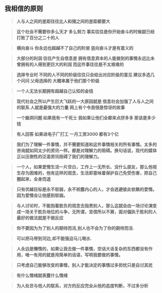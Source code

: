 ## 我相信的原则

> **人与人之间的差距往往比人和猪之间的差距都要大**

> **这个社会不需要你多么天才 多么努力  事实往往是你开始奋斗的时候就已经打败了百分之二十的人**

> **横向奋斗 你永远也超越不了自己的阶层  竖向奋斗才是有意义的**

> **大部分的利润  往往产生自信息差  拥有信息资本的人能做到的事情永远比未曾拥有的人得到更巨大的利润  而这件事往往是不太艰难的**

> **选择专业时  不同的人不同的阶级往往只会给出对应阶级的意见  建议多选几个问问   父母选择的   大概率属于他们那个阶级**

> **一个人无法长期拥有超越自己认知的金钱**

> **现代社会之所以产生巨大飞跃的一大原因就是   信息社会加强了人与人之间的联系  人就是最强大的力量  网上有个令我很是惊讶的故事**
>
> **一个脑洞问题  如果我有一千死士  我如果让他们全都来点拼多多   那该是多少钱**
>
> **有人回答   如果进电子厂打工  一月工资3000  都有3个亿**

> **我们为了理解一件事情，并不需要知道和这件事情相关的所有事情。太多的咨询就如同太少的资讯一样。都是对理解力的阻碍。换句话说，现代的媒体正以压倒性的泛滥资讯阻碍了我们的理解力。**

> **一个人，如果爱情生活一片空白，工作上一无所长、没什么朋友，那么他视生存为困难的，他有这样的观念，生活即意味着保护自己免受伤害，把自己圈起来，全身而退**

> **只有优越目标是永不软弱，永不袒露内心的人，才会逃避彼此依赖的爱情。因为爱情会让他感到软弱。**

> **与人讨论时，不能抱着胜负的观念去指责别人，那么这就会由一场讨论演变成一场关于胜负地位的斗争，无所谓，坚信所以不屑，面对偏执于胜利的人最好的做法就是不做反应**

> **你不要因为为了别人的期待而活,别人也不会为了你的期待而活.**

> **可以把马带到河边,却不能强迫马儿喝水.**

> **人永远是懒惰的，如果让我去做一件事情，空话大话复杂的东西都没有作用，唯一有用的就是用简单的话语，写明我要做的事情。**

>**只考虑自己能够改变的事情，别人才能决定的事情过多担忧只是自讨其扰**

> **有什么情绪就表露什么情绪**

> **为人处世与他人的联系，对方的反应完全从他的态度判断，不过多分析**

